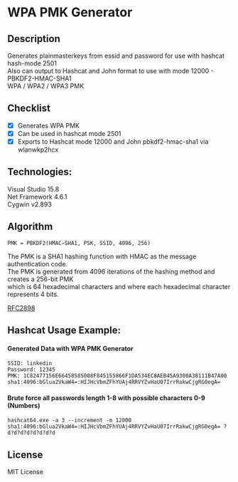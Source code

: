 # WPA PMK Generator
## Description
Generates plainmasterkeys from essid and password for use with hashcat hash-mode 2501  
Also can output to Hashcat and John format to use with mode 12000 - PBKDF2-HMAC-SHA1  
WPA / WPA2 / WPA3 PMK

## Checklist
- [x] Generates WPA PMK
- [x] Can be used in hashcat mode 2501
- [x] Exports to Hashcat mode 12000 and John pbkdf2-hmac-sha1 via wlanwkp2hcx

## Technologies:
Visual Studio 15.8  
Net Framework 4.6.1  
Cygwin v2.893  

## Algorithm
```
PMK = PBKDF2(HMAC−SHA1, PSK, SSID, 4096, 256)
```
The PMK is a SHA1 hashing function with HMAC as the message authentication code.  
The PMK is generated from 4096 iterations of the hashing method and creates a 256-bit PMK  
which is 64 hexadecimal characters and where each hexadecimal character represents 4 bits.  

[RFC2898](http://www.ietf.org/rfc/rfc2898.txt)

## Hashcat Usage Example:
#### Generated Data with WPA PMK Generator
```
SSID: linkedin
Password: 12345
PMK: 1C82477156E66458585008F845155866F1DA534EC8AEB45A9300A38111B47A00
sha1:4096:bGlua2VkaW4=:HIJHcVbmZFhYUAj4RRVYZvHaU07IrrRakwCjgRG0egA=
```
#### Brute force all passwords length 1-8 with possible characters 0-9 (Numbers)
```
hashcat64.exe -a 3 --increment -m 12000 sha1:4096:bGlua2VkaW4=:HIJHcVbmZFhYUAj4RRVYZvHaU07IrrRakwCjgRG0egA= ?d?d?d?d?d?d?d?d
```
## License
MIT License
